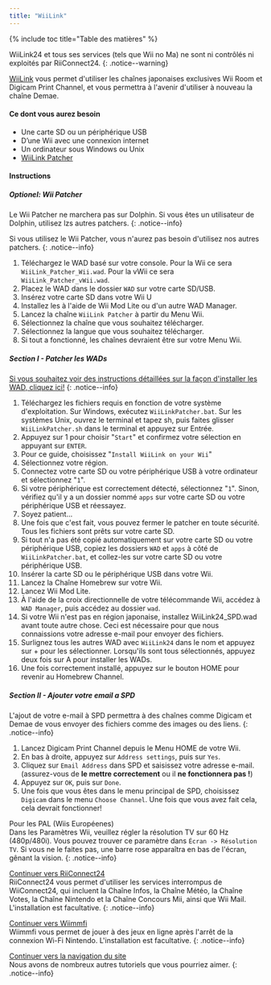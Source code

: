 ```yaml
---
title: "WiiLink"
---
```


{% include toc title="Table des matières" %}

WiiLink24 et tous ses services (tels que Wii no Ma) ne sont ni contrôlés ni exploités par RiiConnect24.
{: .notice--warning}

[WiiLink](https://wiilink24.com/) vous permet d'utiliser les chaînes japonaises exclusives Wii Room et Digicam Print Channel, et vous permettra à l'avenir d'utiliser à nouveau la chaîne Demae.

#### Ce dont vous aurez besoin

* Une carte SD ou un périphérique USB
* D’une Wii avec une connexion internet
* Un ordinateur sous Windows ou Unix
* [WiiLink Patcher](https://github.com/WiiLink24/WiiLink24-Patcher/releases)

#### Instructions

##### Optionel: Wii Patcher
Le Wii Patcher ne marchera pas sur Dolphin. Si vous êtes un utilisateur de Dolphin, utilisez lzs autres patchers.
{: .notice--info}

Si vous utilisez le Wii Patcher, vous n'aurez pas besoin d'utilisez nos autres patchers.
{: .notice--info}

1. Téléchargez le WAD basé sur votre console. Pour la Wii ce sera `WiiLink_Patcher_Wii.wad`. Pour la vWii ce sera `WiiLink_Patcher_vWii.wad`.
2. Placez le WAD dans le dossier `WAD` sur votre carte SD/USB.
3. Insérez votre carte SD dans votre Wii U
4. Installez les à l'aide de Wii Mod Lite ou d'un autre WAD Manager.
5. Lancez la chaîne `WiiLink Patcher` à partir du Menu Wii.
6. Sélectionnez la chaîne que vous souhaitez télécharger.
7. Sélectionnez la langue que vous souhaitez télécharger.
8. Si tout a fonctionné, les chaînes devraient être sur votre Menu Wii.

##### Section I - Patcher les WADs

[Si vous souhaitez voir des instructions détaillées sur la façon d'installer les WAD, cliquez ici!](wiimodlite)
{: .notice--info}

1. Téléchargez les fichiers requis en fonction de votre système d'exploitation. Sur Windows, exécutez `WiiLinkPatcher.bat`. Sur les systèmes Unix, ouvrez le terminal et tapez sh, puis faites glisser `WiiLinkPatcher.sh` dans le terminal et appuyez sur Entrée.
2. Appuyez sur 1 pour choisir "`Start`" et confirmez votre sélection en appuyant sur `ENTER`.
3. Pour ce guide, choisissez "`Install WiiLink on your Wii`"
4. Sélectionnez votre région.
5. Connectez votre carte SD ou votre périphérique USB à votre ordinateur et sélectionnez "`1`".
6. Si votre périphérique est correctement détecté, sélectionnez "`1`". Sinon, vérifiez qu'il y a un dossier nommé `apps` sur votre carte SD ou votre périphérique USB et réessayez.
7. Soyez patient...
8. Une fois que c'est fait, vous pouvez fermer le patcher en toute sécurité. Tous les fichiers sont prêts sur votre carte SD.
9. Si tout n'a pas été copié automatiquement sur votre carte SD ou votre périphérique USB, copiez les dossiers `WAD` et `apps` à côté de `WiiLinkPatcher.bat`, et collez-les sur votre carte SD ou votre périphérique USB.
10. Insérer la carte SD ou le périphérique USB dans votre Wii.
11. Lancez la Chaîne Homebrew sur votre Wii.
12. Lancez Wii Mod Lite.
13. À l'aide de la croix directionnelle de votre télécommande Wii, accédez à `WAD Manager`, puis accédez au dossier `wad`.
14. Si votre Wii n'est pas en région japonaise, installez WiiLink24_SPD.wad avant toute autre chose. Ceci est nécessaire pour que nous connaissions votre adresse e-mail pour envoyer des fichiers.
15. Surlignez tous les autres WAD avec `WiiLink24` dans le nom et appuyez sur + pour les sélectionner. Lorsqu'ils sont tous sélectionnés, appuyez deux fois sur A pour installer les WADs.
16. Une fois correctement installé, appuyez sur le bouton HOME pour revenir au Homebrew Channel.

##### Section II - Ajouter votre email a SPD

L'ajout de votre e-mail à SPD permettra à des chaînes comme Digicam et Demae de vous envoyer des fichiers comme des images ou des liens.
{: .notice--info}

1. Lancez Digicam Print Channel depuis le Menu HOME de votre Wii.
2. En bas à droite, appuyez sur `Address settings`, puis sur `Yes`.
3. Cliquez sur `Email Address` dans SPD et saisissez votre adresse e-mail. (assurez-vous de **le mettre correctement** ou il **ne fonctionnera pas !**)
4. Appuyez sur `OK`, puis sur `Done`.
5. Une fois que vous êtes dans le menu principal de SPD, choisissez `Digicam` dans le menu `Choose Channel`. Une fois que vous avez fait cela, cela devrait fonctionner!

Pour les PAL (Wiis Européenes)<br> Dans les Paramètres Wii, veuillez régler la résolution TV sur 60 Hz (480p/480i). Vous pouvez trouver ce paramètre dans `Écran -> Résolution TV`. Si vous ne le faites pas, une barre rose apparaîtra en bas de l'écran, gênant la vision.
{: .notice--info}

[ Continuer vers RiiConnect24 ](riiconnect24) <br> RiiConnect24 vous permet d'utiliser les services interrompus de WiiConnect24, qui incluent la Chaîne Infos, la Chaîne Météo, la Chaîne Votes, la Chaîne Nintendo et la Chaîne Concours Mii, ainsi que Wii Mail. L'installation est facultative.
{: .notice--info}

[Continuer vers Wiimmfi](wiimmfi)<br> Wiimmfi vous permet de jouer à des jeux en ligne après l'arrêt de la connexion Wi-Fi Nintendo. L'installation est facultative.
{: .notice--info}

[Continuer vers la navigation du site](site-navigation)<br> Nous avons de nombreux autres tutoriels que vous pourriez aimer.
{: .notice--info}
